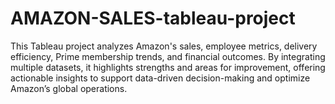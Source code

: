 # AMAZON-SALES-tableau-project
This Tableau project analyzes Amazon's sales, employee metrics, delivery efficiency, Prime membership trends, and financial outcomes. By integrating multiple datasets, it highlights strengths and areas for improvement, offering actionable insights to support data-driven decision-making and optimize Amazon’s global operations.
